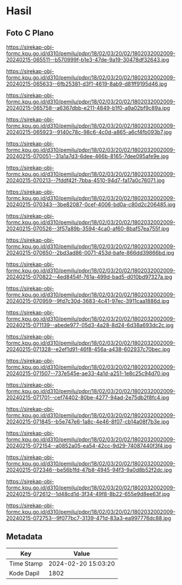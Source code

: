# Hasil

## Foto C Plano

https://sirekap-obj-formc.kpu.go.id/d310/pemilu/pdpr/18/02/03/20/02/1802032002009-20240215-065511--b570999f-b1e3-47de-9a19-30478df32643.jpg

https://sirekap-obj-formc.kpu.go.id/d310/pemilu/pdpr/18/02/03/20/02/1802032002009-20240215-065633--6fb25381-d3f1-4619-8ab9-d81ff9195d46.jpg

https://sirekap-obj-formc.kpu.go.id/d310/pemilu/pdpr/18/02/03/20/02/1802032002009-20240215-065758--a6367dbb-e211-4849-b1f0-a9a02bf9c89a.jpg

https://sirekap-obj-formc.kpu.go.id/d310/pemilu/pdpr/18/02/03/20/02/1802032002009-20240215-065923--9140c78c-98c6-4c0d-a865-a6cf4fb093b7.jpg

https://sirekap-obj-formc.kpu.go.id/d310/pemilu/pdpr/18/02/03/20/02/1802032002009-20240215-070051--31a1a7d3-6dee-466b-8165-7dee095afe9e.jpg

https://sirekap-obj-formc.kpu.go.id/d310/pemilu/pdpr/18/02/03/20/02/1802032002009-20240215-070213--7fddf42f-7bba-4510-94d7-fa17a0c76071.jpg

https://sirekap-obj-formc.kpu.go.id/d310/pemilu/pdpr/18/02/03/20/02/1802032002009-20240215-070343--3be82087-0cef-4006-bd0a-c80d2c206485.jpg

https://sirekap-obj-formc.kpu.go.id/d310/pemilu/pdpr/18/02/03/20/02/1802032002009-20240215-070526--3f57a89b-3594-4ca0-af60-8baf57ea755f.jpg

https://sirekap-obj-formc.kpu.go.id/d310/pemilu/pdpr/18/02/03/20/02/1802032002009-20240215-070650--2bd3ad86-0071-453d-bafe-866dd39866bd.jpg

https://sirekap-obj-formc.kpu.go.id/d310/pemilu/pdpr/18/02/03/20/02/1802032002009-20240215-070822--4ed8454f-761a-499d-bad5-d010bd97327a.jpg

https://sirekap-obj-formc.kpu.go.id/d310/pemilu/pdpr/18/02/03/20/02/1802032002009-20240215-070959--9fd7c30d-3683-4c41-97ec-3911caa1886d.jpg

https://sirekap-obj-formc.kpu.go.id/d310/pemilu/pdpr/18/02/03/20/02/1802032002009-20240215-071139--abede977-05d3-4a28-8d24-6d38a693dc2c.jpg

https://sirekap-obj-formc.kpu.go.id/d310/pemilu/pdpr/18/02/03/20/02/1802032002009-20240215-071328--e2ef1d91-46f8-456a-a438-602937c70bec.jpg

https://sirekap-obj-formc.kpu.go.id/d310/pemilu/pdpr/18/02/03/20/02/1802032002009-20240215-071507--737e545e-ae33-4a1d-a251-1e8c25c94d70.jpg

https://sirekap-obj-formc.kpu.go.id/d310/pemilu/pdpr/18/02/03/20/02/1802032002009-20240215-071701--cef74402-80be-4277-94ad-2e75db2f8fc4.jpg

https://sirekap-obj-formc.kpu.go.id/d310/pemilu/pdpr/18/02/03/20/02/1802032002009-20240215-071845--b5e747e6-1a8c-4e46-8f07-cb14a08f7b3e.jpg

https://sirekap-obj-formc.kpu.go.id/d310/pemilu/pdpr/18/02/03/20/02/1802032002009-20240215-072154--a0852a05-ea54-42cc-9d29-74087440f3f4.jpg

https://sirekap-obj-formc.kpu.go.id/d310/pemilu/pdpr/18/02/03/20/02/1802032002009-20240215-072346--be56b1fd-47b8-4945-94f3-9a0d8b52f2dc.jpg

https://sirekap-obj-formc.kpu.go.id/d310/pemilu/pdpr/18/02/03/20/02/1802032002009-20240215-072612--1d48cd1d-3f34-49f8-8b22-655e9d8ee63f.jpg

https://sirekap-obj-formc.kpu.go.id/d310/pemilu/pdpr/18/02/03/20/02/1802032002009-20240215-072753--9f077bc7-3139-471d-83a3-ea997776dc88.jpg


## Metadata

| Key        | Value               |
| ---------- | ------------------- |
| Time Stamp | 2024-02-20 15:03:20 |
| Kode Dapil | 1802                |



